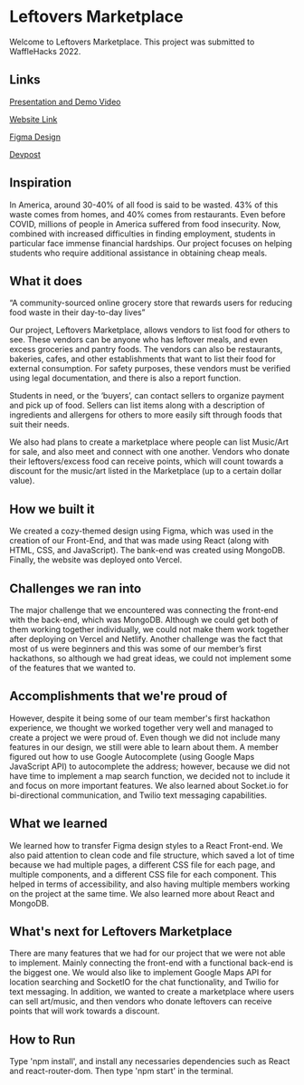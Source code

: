 # Leftovers Marketplace

Welcome to Leftovers Marketplace. This project was submitted to WaffleHacks 2022.

## Links

[Presentation and Demo Video](https://www.youtube.com/watch?v=rqwe0tU2Bxk&)

[Website Link](http://leftoversmarketplace.vercel.app)

[Figma Design](https://www.figma.com/proto/KzBJI5KVgSs5lJvB1Guhx3/Left-Overs?node-id=2%3A2&scaling=min-zoom&page-id=0%3A1&starting-point-node-id=2%3A2)

[Devpost](https://devpost.com/software/leftovers-marketplace)

## Inspiration

In America, around 30-40% of all food is said to be wasted. 43% of this waste comes from homes, and 40% comes from restaurants. Even before COVID, millions of people in America suffered from food insecurity. Now, combined with increased difficulties in finding employment, students in particular face immense financial hardships. Our project focuses on helping students who require additional assistance in obtaining cheap meals.

## What it does

“A community-sourced online grocery store that rewards users for reducing food waste in their day-to-day lives”

Our project, Leftovers Marketplace, allows vendors to list food for others to see. These vendors can be anyone who has leftover meals, and even excess groceries and pantry foods. The vendors can also be restaurants, bakeries, cafes, and other establishments that want to list their food for external consumption. For safety purposes, these vendors must be verified using legal documentation, and there is also a report function. 

Students in need, or the ‘buyers’, can contact sellers to organize payment and pick up of food. Sellers can list items along with a description of ingredients and allergens for others to more easily sift through foods that suit their needs.

We also had plans to create a marketplace where people can list Music/Art for sale, and also meet and connect with one another. Vendors who donate their leftovers/excess food can receive points, which will count towards a discount for the music/art listed in the Marketplace (up to a certain dollar value).

## How we built it

We created a cozy-themed design using Figma, which was used in the creation of our Front-End, and that was made using React (along with HTML, CSS, and JavaScript). The bank-end was created using MongoDB. Finally, the website was deployed onto Vercel.

## Challenges we ran into

The major challenge that we encountered was connecting the front-end with the back-end, which was MongoDB. Although we could get both of them working together individually, we could not make them work together after deploying on Vercel and Netlify. Another challenge was the fact that most of us were beginners and this was some of our member’s first hackathons, so although we had great ideas, we could not implement some of the features that we wanted to.

## Accomplishments that we're proud of

However, despite it being some of our team member's first hackathon experience, we thought we worked together very well and managed to create a project we were proud of. Even though we did not include many features in our design, we still were able to learn about them. A member figured out how to use Google Autocomplete (using Google Maps JavaScript API) to autocomplete the address; however, because we did not have time to implement a map search function, we decided not to include it and focus on more important features. We also learned about Socket.io for bi-directional communication, and Twilio text messaging capabilities.

## What we learned

We learned how to transfer Figma design styles to a React Front-end. We also paid attention to clean code and file structure, which saved a lot of time because we had multiple pages, a different CSS file for each page, and multiple components, and a different CSS file for each component. This helped in terms of accessibility, and also having multiple members working on the project at the same time. We also learned more about React and MongoDB.

## What's next for Leftovers Marketplace

There are many features that we had for our project that we were not able to implement. Mainly connecting the front-end with a functional back-end is the biggest one. We would also like to implement Google Maps API for location searching and SocketIO for the chat functionality, and Twilio for text messaging. In addition, we wanted to create a marketplace where users can sell art/music, and then vendors who donate leftovers can receive points that will work towards a discount.

## How to Run

Type 'npm install', and install any necessaries dependencies such as React and react-router-dom. Then type 'npm start' in the terminal.
